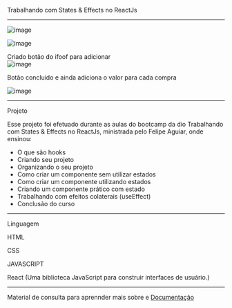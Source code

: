 Trabalhando com States & Effects no ReactJs
************************************************************************************************

![image](https://user-images.githubusercontent.com/72118415/171041250-f2df0d97-552a-4b63-9785-a70509deaaef.png)

![image](https://user-images.githubusercontent.com/72118415/171044724-99d75b86-6bea-43ad-bd45-8743e31cde78.png)



Criado botão do ifoof para adicionar 
<br>
![image](https://user-images.githubusercontent.com/72118415/171040149-3369528c-4b19-442e-b862-3347a3eb0820.png)

Botão concluido e ainda adiciona o valor para cada compra

![image](https://user-images.githubusercontent.com/72118415/171040239-c34fc396-8fb2-432d-83f4-928f0eb10511.png)
*************************************************************************************************
Projeto 

Esse projeto foi efetuado durante as aulas do bootcamp da dio Trabalhando com States & Effects no ReactJs, ministrada 
pelo Felipe Aguiar, onde ensinou:

- O que são hooks
- Criando seu projeto
- Organizando o seu projeto
- Como criar um componente sem utilizar estados
- Como criar um componente utilizando estados
- Criando um componente prático com estado
- Trabalhando com efeitos colaterais (useEffect)
- Conclusão do curso

***********************************************************************************************
Linguagem

HTML

CSS

JAVASCRIPT

React (Uma biblioteca JavaScript para construir interfaces de usuário.)

**********************************************************************************************
Material de consulta para aprennder mais sobre e [Documentação](https://reactjs.org/docs/hooks-reference.html#usestate)


